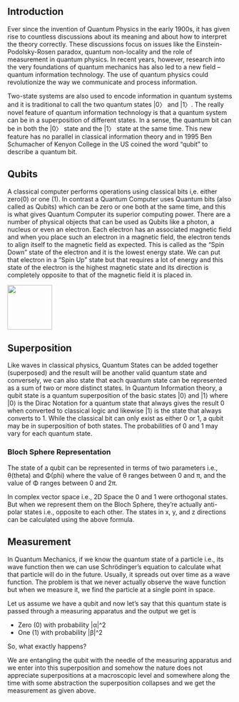 ## Introduction

Ever since the invention of Quantum Physics in the early 1900s, it has given rise to countless discussions about its meaning and about how to interpret the theory correctly. These discussions focus on issues like the Einstein-Podolsky-Rosen paradox, quantum non-locality and the role of measurement in quantum physics. In recent years, however, research into the very foundations of quantum mechanics has also led to a new field – quantum information technology. The use of quantum physics could revolutionize the way we communicate and process information. 

Two-state systems are also used to encode information in quantum systems and it is traditional to call the two quantum states |0〉 and |1〉. The really novel feature of quantum information technology is that a quantum system can be in a superposition of different states. In a sense, the quantum bit can be in both the |0〉 state and the |1〉 state at the same time. This new feature has no parallel in classical information theory and in 1995 Ben Schumacher of Kenyon College in the US coined the word “qubit” to describe a quantum bit.

## Qubits

A classical computer performs operations using classical bits i,e. either zero(0) or one (1). In contrast a Quantum Computer uses Quantum bits (also called as Qubits) which can be zero or one both at the same time, and this is what gives Quantum Computer its superior computing power. There are a number of physical objects that can be used as Qubits like a photon, a nucleus or even an electron. Each electron has an associated magnetic field and when you place such an electron in a magnetic field, the electron tends to align itself to the magnetic field as expected. This is called as the “Spin Down” state of the electron and it is the lowest energy state. We can put that electron in a “Spin Up” state but that requires a lot of energy and this state of the electron is the highest magnetic state and its direction is completely opposite to that of the magnetic field it is placed in.

<!-- ![qubit](https://user-images.githubusercontent.com/48193113/103323465-fc025e80-4a68-11eb-8d72-b8afed0b11a4.jpg) -->

<img src="https://github.com/deepkchoudhary/iisc-quantum/blob/main/images/qubit.jpg" width="100">

## Superposition

Like waves in classical physics, Quantum States can be added together (superposed) and the result will be another valid quantum state and conversely, we can also state that each quantum state can be represented as a sum of two or more distinct states. In Quantum Information theory, a qubit state is a quantum superposition of the basic states |0⟩ and |1⟩ where |0⟩ is the Dirac Notation for a quantum state that always gives the result 0 when converted to classical logic and likewise |1⟩ is the state that always converts to 1. While the classical bit can only exist as either 0 or 1, a qubit may be in superposition of both states. The probabilities of 0 and 1 may vary for each quantum state.

<!-- Mathematical Representation of Superposition can be given as: -->

<!-- ![alt text](http://url/to/img.png) -->

<!-- where -->

### Bloch Sphere Representation

The state of a qubit can be represented in terms of two parameters i.e., θ(theta) and Φ(phi) where the value of θ ranges between 0 and π, and the value of Φ ranges between 0 and 2π. 

<!-- The representation is obtained as follows: -->

<!-- ![alt text](http://url/to/img.png) -->

In complex vector space i.e., 2D Space the 0 and 1 were orthogonal states. But when we represent them on the Bloch Sphere, they’re actually anti-polar states i.e., opposite to each other. The states in x, y, and z directions can be calculated using the above formula.

<!-- ![bloch-sphere](https://user-images.githubusercontent.com/48193113/103323473-fd338b80-4a68-11eb-81d1-b9e3e37540ac.jpg) -->

## Measurement

In Quantum Mechanics, if we know the quantum state of a particle i.e., its wave function then we can use Schrödinger’s equation to calculate what that particle will do in the future. Usually, it spreads out over time as a wave function. The problem is that we never actually observe the wave function but when we measure it, we find the particle at a single point in space.

<!-- ![alt text](http://url/to/img.png) is the Schrödinger’s equation. -->

<!-- ![measurement](https://user-images.githubusercontent.com/48193113/103323477-fdcc2200-4a68-11eb-92e2-1f80f0767807.jpg) -->

Let us assume we have a qubit and now let’s say that this quantum state is passed through a measuring apparatus and the output we get is

-	Zero (0) with probability |α|^2
- One (1) with probability |β|^2

So, what exactly happens?

We are entangling the qubit with the needle of the measuring apparatus and we enter into this superposition and somehow the nature does not appreciate superpositions at a macroscopic level and somewhere along the time with some abstraction the superposition collapses and we get the measurement as given above. 

<!-- ![measurement2](https://user-images.githubusercontent.com/48193113/103323632-d0cc3f00-4a69-11eb-8283-fdc7a55efb00.jpg) -->

<!-- ## Entanglement -->

<!-- ### Resources -->
